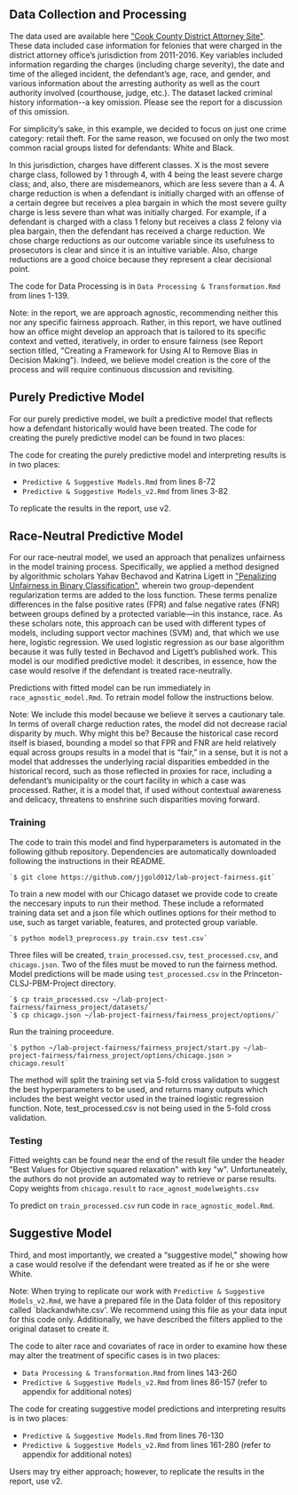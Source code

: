 ## Data Collection and Processing

The data used are available here ["Cook County District Attorney Site"](https://datacatalog.cookcountyil.gov/browse?tags=state%27s+attorney+case-level&sortBy=most_accessed). These data included case information for felonies that were charged in the district attorney office’s jurisdiction from 2011-2016. Key variables included information regarding the charges (including charge severity), the date and time of the alleged incident, the defendant’s age, race, and gender, and various information about the arresting authority as well as the court authority involved (courthouse, judge, etc.). The dataset lacked criminal history information--a key omission. Please see the report for a discussion of this omission.

For simplicity’s sake, in this example, we decided to focus on just one crime category: retail theft. For the same reason, we focused on only the two most common racial groups listed for defendants: White and Black. 

In this jurisdiction, charges have different classes. X is the most severe charge class, followed by 1 through 4, with 4 being the least severe charge class; and, also, there are misdemeanors, which are less severe than a 4. A charge reduction is when a defendant is initially charged with an offense of a certain degree but receives a plea bargain in which the most severe guilty charge is less severe than what was initially charged. For example, if a defendant is charged with a class 1 felony but receives a class 2 felony via plea bargain, then the defendant has received a charge reduction. We chose charge reductions as our outcome variable since its usefulness to prosecutors is clear and since it is an intuitive variable. Also, charge reductions are a good choice because they represent a clear decisional point.

The code for Data Processing is in `Data Processing & Transformation.Rmd` from lines 1-139.

Note: in the report, we are approach agnostic, recommending neither this nor any specific fairness approach. Rather, in this report, we have outlined how an office might develop an approach that is tailored to its specific context and vetted, iteratively, in order to ensure fairness (see Report section titled, "Creating a Framework for Using AI to Remove Bias in Decision Making"). Indeed, we believe model creation is the core of the process and will require continuous discussion and revisiting.

## Purely Predictive Model

For our purely predictive model, we built a predictive model that reflects how a defendant historically would have been treated. The code for creating the purely predictive model can be found in two places:

The code for creating the purely predictive model and interpreting results is in two places:
* `Predictive & Suggestive Models.Rmd` from lines 8-72
* `Predictive & Suggestive Models_v2.Rmd` from lines 3-82

To replicate the results in the report, use v2.

## Race-Neutral Predictive Model

For our race-neutral model, we used an approach that penalizes unfairness in the model training process. Specifically, we applied a method designed by algorithmic scholars Yahav Bechavod and Katrina Ligett in ["Penalizing Unfairness in Binary Classification"](https://arxiv.org/abs/1707.00044), wherein two group-dependent regularization terms are added to the loss function. These terms penalize differences in the false positive rates (FPR) and false negative rates (FNR) between groups defined by a protected variable—in this instance, race. As these scholars note, this approach can be used with different types of models, including support vector machines (SVM) and, that which we use here, logistic regression. We used logistic regression as our base algorithm because it was fully tested in Bechavod and Ligett’s published work. This model is our modified predictive model: it describes, in essence, how the case would resolve if the defendant is treated race-neutrally.

Predictions with fitted model can be run immediately in `race_agnostic_model.Rmd`. To retrain model follow the instructions below.

Note: We include this model because we believe it serves a cautionary tale. In terms of overall charge reduction rates, the model did not decrease racial disparity by much. Why might this be? Because the historical case record itself is biased, bounding a model so that FPR and FNR are held relatively equal across groups results in a model that is “fair,” in a sense, but it is not a model that addresses the underlying racial disparities embedded in the historical record, such as those reflected in proxies for race, including a defendant’s municipality or the court facility in which a case was processed. Rather, it is a model that, if used without contextual awareness and delicacy, threatens to enshrine such disparities moving forward.

### Training

The code to train this model and find hyperparameters is automated in the following github repository. Dependencies are automatically downloaded following the instructions in their README.

    `$ git clone https://github.com/jjgold012/lab-project-fairness.git`

To train a new model with our Chicago dataset we provide code to create the neccesary inputs to run their method. These include a reformated training data set and a json file which outlines options for their method to use, such as target variable, features, and protected group variable.

    `$ python model3_preprocess.py train.csv test.csv`

Three files will be created, `train_processed.csv`, `test_processed.csv`, and `chicago.json`. Two of the files must be moved to run the fairness method. Model predictions will be made using `test_processed.csv` in the Princeton-CLSJ-PBM-Project directory.

    `$ cp train_processed.csv ~/lab-project-fairness/fairness_project/datasets/`
    `$ cp chicago.json ~/lab-project-fairness/fairness_project/options/`

Run the training proceedure.

    `$ python ~/lab-project-fairness/fairness_project/start.py ~/lab-project-fairness/fairness_project/options/chicago.json > chicago.result`

The method will split the training set via 5-fold cross validation to suggest the best hyperparameters to be used, and returns many outputs which includes the best weight vector used in the trained logistic regression function. Note, test_processed.csv is not being used in the 5-fold cross validation.

### Testing

Fitted weights can be found near the end of the result file under the header "Best Values for Objective squared relaxation" with key "w". Unfortuneately, the authors do not provide an automated way to retrieve or parse results. Copy weights from `chicago.result` to `race_agnost_modelweights.csv`

To predict on `train_processed.csv` run code in `race_agnostic_model.Rmd`.

## Suggestive Model

Third, and most importantly, we created a “suggestive model," showing how a case would resolve if the defendant were treated as if he or she were White. 

Note: When trying to replicate our work with `Predictive & Suggestive Models_v2.Rmd`, we have a prepared file in the Data folder of this repository called `blackandwhite.csv'. We recommend using this file as your data input for this code only. Additionally, we have described the filters applied to the original dataset to create it. 

The code to alter race and covariates of race in order to examine how these may alter the treatment of specific cases is in two places:
* `Data Processing & Transformation.Rmd` from lines 143-260
* `Predictive & Suggestive Models_v2.Rmd` from lines 86-157 (refer to appendix for additional notes)

The code for creating suggestive model predictions and interpreting results is in two places:
* `Predictive & Suggestive Models.Rmd` from lines 76-130
* `Predictive & Suggestive Models_v2.Rmd` from lines 161-280 (refer to appendix for additional notes)

Users may try either approach; however, to replicate the results in the report, use v2.

